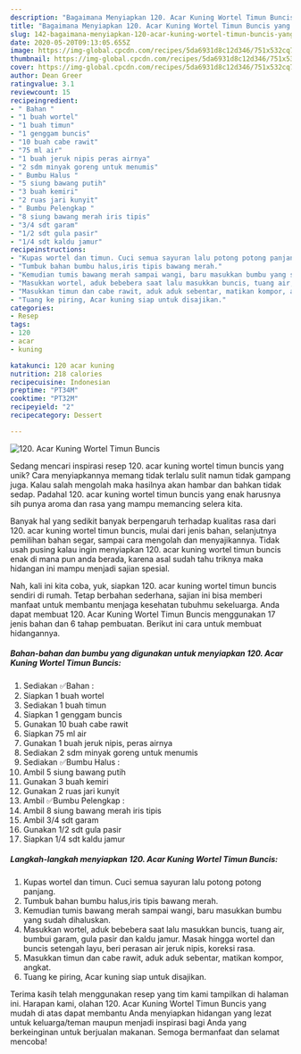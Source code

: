 ```yaml
---
description: "Bagaimana Menyiapkan 120. Acar Kuning Wortel Timun Buncis yang Enak"
title: "Bagaimana Menyiapkan 120. Acar Kuning Wortel Timun Buncis yang Enak"
slug: 142-bagaimana-menyiapkan-120-acar-kuning-wortel-timun-buncis-yang-enak
date: 2020-05-20T09:13:05.655Z
image: https://img-global.cpcdn.com/recipes/5da6931d8c12d346/751x532cq70/120-acar-kuning-wortel-timun-buncis-foto-resep-utama.jpg
thumbnail: https://img-global.cpcdn.com/recipes/5da6931d8c12d346/751x532cq70/120-acar-kuning-wortel-timun-buncis-foto-resep-utama.jpg
cover: https://img-global.cpcdn.com/recipes/5da6931d8c12d346/751x532cq70/120-acar-kuning-wortel-timun-buncis-foto-resep-utama.jpg
author: Dean Greer
ratingvalue: 3.1
reviewcount: 15
recipeingredient:
- " Bahan "
- "1 buah wortel"
- "1 buah timun"
- "1 genggam buncis"
- "10 buah cabe rawit"
- "75 ml air"
- "1 buah jeruk nipis peras airnya"
- "2 sdm minyak goreng untuk menumis"
- " Bumbu Halus "
- "5 siung bawang putih"
- "3 buah kemiri"
- "2 ruas jari kunyit"
- " Bumbu Pelengkap "
- "8 siung bawang merah iris tipis"
- "3/4 sdt garam"
- "1/2 sdt gula pasir"
- "1/4 sdt kaldu jamur"
recipeinstructions:
- "Kupas wortel dan timun. Cuci semua sayuran lalu potong potong panjang."
- "Tumbuk bahan bumbu halus,iris tipis bawang merah."
- "Kemudian tumis bawang merah sampai wangi, baru masukkan bumbu yang sudah dihaluskan."
- "Masukkan wortel, aduk bebebera saat lalu masukkan buncis, tuang air, bumbui garam, gula pasir dan kaldu jamur. Masak hingga wortel dan buncis setengah layu, beri perasan air jeruk nipis, koreksi rasa."
- "Masukkan timun dan cabe rawit, aduk aduk sebentar, matikan kompor, angkat."
- "Tuang ke piring, Acar kuning siap untuk disajikan."
categories:
- Resep
tags:
- 120
- acar
- kuning

katakunci: 120 acar kuning 
nutrition: 218 calories
recipecuisine: Indonesian
preptime: "PT34M"
cooktime: "PT32M"
recipeyield: "2"
recipecategory: Dessert

---
```



![120. Acar Kuning Wortel Timun Buncis](https://img-global.cpcdn.com/recipes/5da6931d8c12d346/751x532cq70/120-acar-kuning-wortel-timun-buncis-foto-resep-utama.jpg)

Sedang mencari inspirasi resep 120. acar kuning wortel timun buncis yang unik? Cara menyiapkannya memang tidak terlalu sulit namun tidak gampang juga. Kalau salah mengolah maka hasilnya akan hambar dan bahkan tidak sedap. Padahal 120. acar kuning wortel timun buncis yang enak harusnya sih punya aroma dan rasa yang mampu memancing selera kita.

Banyak hal yang sedikit banyak berpengaruh terhadap kualitas rasa dari 120. acar kuning wortel timun buncis, mulai dari jenis bahan, selanjutnya pemilihan bahan segar, sampai cara mengolah dan menyajikannya. Tidak usah pusing kalau ingin menyiapkan 120. acar kuning wortel timun buncis enak di mana pun anda berada, karena asal sudah tahu triknya maka hidangan ini mampu menjadi sajian spesial.




Nah, kali ini kita coba, yuk, siapkan 120. acar kuning wortel timun buncis sendiri di rumah. Tetap berbahan sederhana, sajian ini bisa memberi manfaat untuk membantu menjaga kesehatan tubuhmu sekeluarga. Anda dapat membuat 120. Acar Kuning Wortel Timun Buncis menggunakan 17 jenis bahan dan 6 tahap pembuatan. Berikut ini cara untuk membuat hidangannya.

<!--inarticleads1-->

##### Bahan-bahan dan bumbu yang digunakan untuk menyiapkan 120. Acar Kuning Wortel Timun Buncis:

1. Sediakan  ✅Bahan :
1. Siapkan 1 buah wortel
1. Sediakan 1 buah timun
1. Siapkan 1 genggam buncis
1. Gunakan 10 buah cabe rawit
1. Siapkan 75 ml air
1. Gunakan 1 buah jeruk nipis, peras airnya
1. Sediakan 2 sdm minyak goreng untuk menumis
1. Sediakan  ✅Bumbu Halus :
1. Ambil 5 siung bawang putih
1. Gunakan 3 buah kemiri
1. Gunakan 2 ruas jari kunyit
1. Ambil  ✅Bumbu Pelengkap :
1. Ambil 8 siung bawang merah iris tipis
1. Ambil 3/4 sdt garam
1. Gunakan 1/2 sdt gula pasir
1. Siapkan 1/4 sdt kaldu jamur




<!--inarticleads2-->

##### Langkah-langkah menyiapkan 120. Acar Kuning Wortel Timun Buncis:

1. Kupas wortel dan timun. Cuci semua sayuran lalu potong potong panjang.
1. Tumbuk bahan bumbu halus,iris tipis bawang merah.
1. Kemudian tumis bawang merah sampai wangi, baru masukkan bumbu yang sudah dihaluskan.
1. Masukkan wortel, aduk bebebera saat lalu masukkan buncis, tuang air, bumbui garam, gula pasir dan kaldu jamur. Masak hingga wortel dan buncis setengah layu, beri perasan air jeruk nipis, koreksi rasa.
1. Masukkan timun dan cabe rawit, aduk aduk sebentar, matikan kompor, angkat.
1. Tuang ke piring, Acar kuning siap untuk disajikan.




Terima kasih telah menggunakan resep yang tim kami tampilkan di halaman ini. Harapan kami, olahan 120. Acar Kuning Wortel Timun Buncis yang mudah di atas dapat membantu Anda menyiapkan hidangan yang lezat untuk keluarga/teman maupun menjadi inspirasi bagi Anda yang berkeinginan untuk berjualan makanan. Semoga bermanfaat dan selamat mencoba!
